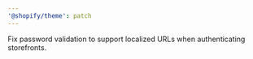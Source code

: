 ```yaml
---
'@shopify/theme': patch
---
```


Fix password validation to support localized URLs when authenticating storefronts.

